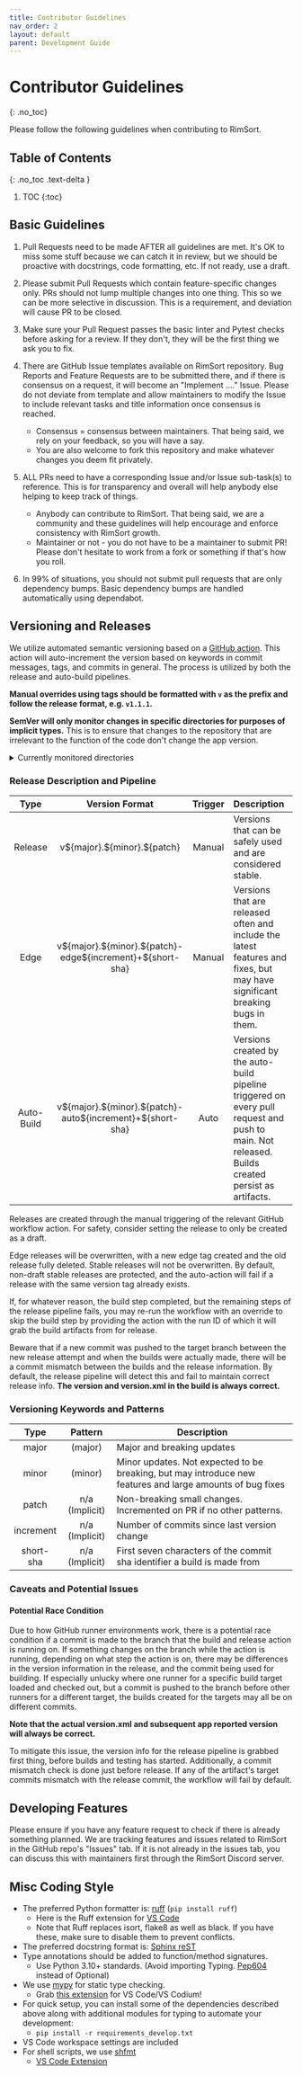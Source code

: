 ```yaml
---
title: Contributor Guidelines
nav_order: 2
layout: default
parent: Development Guide
---
```



# Contributor Guidelines
{: .no_toc}

Please follow the following guidelines when contributing to RimSort.

## Table of Contents
{: .no_toc .text-delta }

1. TOC
{:toc}

## Basic Guidelines
1. Pull Requests need to be made AFTER all guidelines are met. It's OK to miss some stuff because we can catch it in review, but we should be proactive with docstrings, code formatting, etc. If not ready, use a draft.

2. Please submit Pull Requests which contain feature-specific changes only. PRs should not lump multiple changes into one thing. This so we can be more selective in discussion. This is a requirement, and deviation will cause PR to be closed.

3. Make sure your Pull Request passes the basic linter and Pytest checks before asking for a review. If they don't, they will be the first thing we ask you to fix.

4. There are GitHub Issue templates available on RimSort repository. Bug Reports and Feature Requests are to be submitted there, and if there is consensus on a request, it will become an "Implement ...." Issue. Please do not deviate from template and allow maintainers to modify the Issue to include relevant tasks and title information once consensus is reached.

   - Consensus = consensus between maintainers. That being said, we rely on your feedback, so you will have a say.
   - You are also welcome to fork this repository and make whatever changes you deem fit privately.

5. ALL PRs need to have a corresponding Issue and/or Issue sub-task(s) to reference. This is for transparency and overall will help anybody else helping to keep track of things.
   - Anybody can contribute to RimSort. That being said, we are a community and these guidelines will help encourage and enforce consistency with RimSort growth.
   - Maintainer or not - you do not have to be a maintainer to submit PR! Please don't hesitate to work from a fork or something if that's how you roll.

6. In 99% of situations, you should not submit pull requests that are only dependency bumps. Basic dependency bumps are handled automatically using dependabot.

## Versioning and Releases

We utilize automated semantic versioning based on a [GitHub action](https://github.com/PaulHatch/semantic-version/tree/v5.4.0/). This action will auto-increment the version based on keywords in commit messages, tags, and commits in general. The process is utilized by both the release and auto-build pipelines.

**Manual overrides using tags should be formatted with `v` as the prefix and follow the release format, e.g. `v1.1.1`.**

**SemVer will only monitor changes in specific directories for purposes of implicit types.** This is to ensure that changes to the repository that are irrelevant to the function of the code don't change the app version.

<details>
<summary> Currently monitored directories </summary>
  <ul>
    <li> app </li>
    <li> libs </li>
    <li> submodules </li>
    <li> themes </li>
  </ul>
</details>

### Release Description and Pipeline

|    Type    |                        Version Format                         | Trigger | Description                                                                                                                                      |
| :--------: | :-----------------------------------------------------------: | :-----: | :----------------------------------------------------------------------------------------------------------------------------------------------- |
|  Release   |                v\${major}.\${minor}.\${patch}                 | Manual  | Versions that can be safely used and are considered stable.                                                                                      |
|    Edge    | v\${major}.\${minor}.\${patch}-edge\${increment}+${short-sha} | Manual  | Versions that are released often and include the latest features and fixes, but may have significant breaking bugs in them.                      |
| Auto-Build | v\${major}.\${minor}.\${patch}-auto\${increment}+${short-sha} |  Auto   | Versions created by the auto-build pipeline triggered on every pull request and push to main. Not released. Builds created persist as artifacts. |

Releases are created through the manual triggering of the relevant GitHub workflow action. For safety, consider setting the release to only be created as a draft.

Edge releases will be overwritten, with a new edge tag created and the old release fully deleted. Stable releases will not be overwritten. By default, non-draft stable releases are protected, and the auto-action will fail if a release with the same version tag already exists.

If, for whatever reason, the build step completed, but the remaining steps of the release pipeline fails, you may re-run the workflow with an override to skip the build step by providing the action with the run ID of which it will grab the build artifacts from for release.

Beware that if a new commit was pushed to the target branch between the new release attempt and when the builds were actually made, there will be a commit mismatch between the builds and the release information. By default, the release pipeline will detect this and fail to maintain correct release info. **The version and version.xml in the build is always correct.**

### Versioning Keywords and Patterns

|   Type    |    Pattern     | Description                                                                                               |
| :-------: | :------------: | --------------------------------------------------------------------------------------------------------- |
|   major   |    (major)     | Major and breaking updates                                                                                |
|   minor   |    (minor)     | Minor updates. Not expected to be breaking, but may introduce new features and large amounts of bug fixes |
|   patch   | n/a (Implicit) | Non-breaking small changes. Incremented on PR if no other patterns.                                       |
| increment | n/a (Implicit) | Number of commits since last version change                                                               |
| short-sha | n/a (Implicit) | First seven characters of the commit sha identifier a build is made from                                  |

### Caveats and Potential Issues

#### Potential Race Condition

Due to how GitHub runner environments work, there is a potential race condition if a commit is made to the branch that the build and release action is running on. If something changes on the branch while the action is running, depending on what step the action is on, there may be differences in the version information in the release, and the commit being used for building. If especially unlucky where one runner for a specific build target loaded and checked out, but a commit is pushed to the branch before other runners for a different target, the builds created for the targets may all be on different commits.

**Note that the actual version.xml and subsequent app reported version will always be correct.**

To mitigate this issue, the version info for the release pipeline is grabbed first thing, before builds and testing has started. Additionally, a commit mismatch check is done just before release. If any of the artifact's target commits mismatch with the release commit, the workflow will fail by default.

## Developing Features

Please ensure if you have any feature request to check if there is already something planned. We are tracking features and issues related to RimSort in the GitHub repo's "Issues" tab. If it is not already in the issues tab, you can discuss this with maintainers first through the RimSort Discord server.

## Misc Coding Style

- The preferred Python formatter is: [ruff](https://docs.astral.sh/ruff/) (`pip install ruff`)
  - Here is the Ruff extension for [VS Code](https://marketplace.visualstudio.com/items?itemName=charliermarsh.ruff)
  - Note that Ruff replaces isort, flake8 as well as black. If you have these, make sure to disable them to prevent conflicts.
- The preferred docstring format is: [Sphinx reST](https://sphinx-rtd-tutorial.readthedocs.io/en/latest/docstrings.html)
- Type annotations should be added to function/method signatures.
  - Use Python 3.10+ standards. (Avoid importing Typing. [Pep604](https://peps.python.org/pep-0604/) instead of Optional)
- We use [mypy](https://mypy.readthedocs.io/en/stable/) for static type checking.
  - Grab [this extension](https://marketplace.visualstudio.com/items?itemName=matangover.mypy) for VS Code/VS Codium!
- For quick setup, you can install some of the dependencies described above along with additional modules for typing to automate your development:
  - `pip install -r requirements_develop.txt`
- VS Code workspace settings are included
- For shell scripts, we use [shfmt](https://github.com/mvdan/sh#shfmt)
  - [VS Code Extension](https://marketplace.visualstudio.com/items?itemName=mkhl.shfmt)